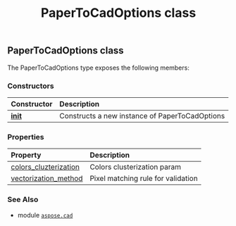 ﻿---
title: PaperToCadOptions class
second_title: Aspose.CAD for Python via .NET API References
description: 
type: docs
weight: 420
url: /python-net/aspose.cad/papertocadoptions/
is_root: false
---

## PaperToCadOptions class



The PaperToCadOptions type exposes the following members:

### Constructors
| Constructor | Description |
| :- | :- |
| [__init__](/cad/python-net/aspose.cad/papertocadoptions/__init__/#) | Constructs a new instance of PaperToCadOptions |


### Properties
| Property | Description |
| :- | :- |
| [colors_cluzterization](/cad/python-net/aspose.cad/papertocadoptions/colors_cluzterization) | Colors clusterization param |
| [vectorization_method](/cad/python-net/aspose.cad/papertocadoptions/vectorization_method) | Pixel matching rule for validation |



### See Also
* module [`aspose.cad`](..)
